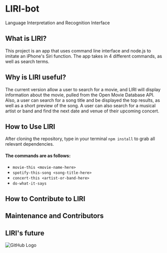 # LIRI-bot

Language Interpretation and Recognition Interface

## What is LIRI?

This project is an app that uses command line interface and node.js to imitate an iPhone's Siri function. The app takes in 4 different commands, as well as search terms. 

## Why is LIRI useful?

The current version allow a user to search for a movie, and LIRI will display information about the movie, pulled from the Open Movie Database API. Also, a user can search for a song title and be displayed the top results, as well as a short preview of the song. A user can also search for a musical artist or band and find the next date and venue of their upcoming concert.

## How to Use LIRI

After cloning the repository, type in your terminal `npm install` to grab all relevant dependencies.

#### The commands are as follows: 
* `movie-this <movie-name-here>`
* `spotify-this-song <song-title-here>`
* `concert-this <artist-or-band-here>`
* `do-what-it-says`

## How to Contribute to LIRI

## Maintenance and Contributors

## LIRI's future



![GitHub Logo](/images/1.png)
